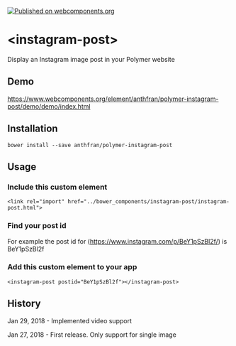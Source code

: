 [![Published on webcomponents.org](https://img.shields.io/badge/webcomponents.org-published-blue.svg)](https://www.webcomponents.org/element/anthfran/polymer-instagram-post)

# \<instagram-post\>

Display an Instagram image post in your Polymer website

## Demo

https://www.webcomponents.org/element/anthfran/polymer-instagram-post/demo/demo/index.html

## Installation

`bower install --save anthfran/polymer-instagram-post`

## Usage

### Include this custom element
`<link rel="import" href="../bower_components/instagram-post/instagram-post.html">`

### Find your post id

For example the post id for (https://www.instagram.com/p/BeY1pSzBl2f/) is BeY1pSzBl2f

### Add this custom element to your app
`<instagram-post postid="BeY1pSzBl2f"></instagram-post>`

## History
Jan 29, 2018 - Implemented video support

Jan 27, 2018 - First release. Only support for single image
